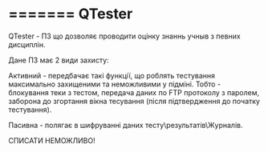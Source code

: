 =======
QTester
=======

QTester - ПЗ що дозволяє проводити оцінку знаннь учныв з певних дисциплін.

Дане ПЗ має 2 види захисту:

Активний -  передбачає такі функції, що роблять тестування максимально захищеними та неможливими у підміні.
Тобто - блокування теки з тестом, передача даних по FTP протоколу з паролем, заборона до згортання вікна
тесування (після підтвердження до початку тестування).

Пасивна - полягає в шифруванні даних тесту\результатів\Журналів.

СПИСАТИ НЕМОЖЛИВО!

